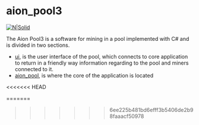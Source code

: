 # aion_pool3

[![N|Solid](https://files.readme.io/ff66119-small-35697463.png)](https://aion.networks)


The Aion Pool3 is a software for mining in a pool implemented  with C# and  is divided in two sections.

  - [ui](https://github.com/aionnetwork/aion_pool3/tree/master/ui), is the user interface of the pool, which connects to core application to return in a friendly way information regarding to the pool and miners connected to it.
  - [aion_pool](https://github.com/aionnetwork/aion_pool3/tree/master/aion_pool), is where the core of the application is located
 
<<<<<<< HEAD

=======
>>>>>>> 6ee225b481bd6efff3b5406de2b98faaacf50978
